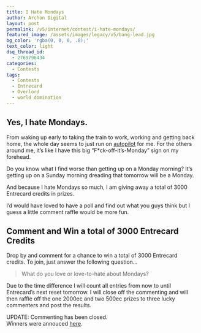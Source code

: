 ```yaml
---
title: I Hate Mondays
author: Archon Digital
layout: post
permalink: /v5/internet/contest/i-hate-mondays/
featured_image: /assets/images/legacy/v5/bang-lead.jpg
bg_color: 'rgba(0, 0, 0, .8);'
text_color: light
dsq_thread_id:
  - 2769796434
categories:
  - Contests
tags:
  - Contests
  - Entrecard
  - Overlord
  - world domination
---
```

## Yes, I hate Mondays.

From waking up early to taking the train to work, working and getting back home, the whole day seems to just run on <a href="http://www.imdb.com/title/tt0389860/" target="_blank">autopilot</a> for me. For the others around me, it&#8217;s like I have this big &#8220;F*ck-off-it&#8217;s-Monday&#8221; sign on my forehead.

Do you know what I find worse than getting up on a Monday morning?<!--more--> It&#8217;s getting up on a Sunday morning dreading that tomorrow will be a Monday.

And because I hate Mondays so much, I am giving away a total of 3000 Entrecard credits in prizes.

I&#8217;d would have loved to have a poll and find out what you guys think but I guess a little comment raffle would be more fun.

## Comment and Win a total of 3000 Entrecard Credits

Drop by and comment for a chance to win a total of 3000 Entrecard credits. To join, just answer the following question&#8230;

> What do you love or love-to-hate about Mondays?

Due to the time difference I will count all entries from now to until Entrecard&#8217;s next reset tomorrow. I will close off the commenting and will then raffle off the one 2000ec and two 500ec prizes to three lucky commenters and post the results.

<span class="attention">UPDATE: Commenting has been closed.<br /> Winners were annouced <a href="{{ site.baseurl }}/2008/04/16/i-hate-mondays-results/">here</a>.</span>